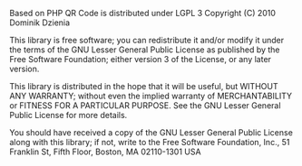 Based on PHP QR Code is distributed under LGPL 3
Copyright (C) 2010 Dominik Dzienia <deltalab at poczta dot fm>

This library is free software; you can redistribute it and/or
modify it under the terms of the GNU Lesser General Public
License as published by the Free Software Foundation; either
version 3 of the License, or any later version.

This library is distributed in the hope that it will be useful,
but WITHOUT ANY WARRANTY; without even the implied warranty of
MERCHANTABILITY or FITNESS FOR A PARTICULAR PURPOSE. See the GNU
Lesser General Public License for more details.

You should have received a copy of the GNU Lesser General Public
License along with this library; if not, write to the Free Software
Foundation, Inc., 51 Franklin St, Fifth Floor, Boston, MA 02110-1301 USA

